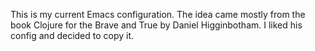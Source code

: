 This is my current Emacs configuration. The idea came mostly from the book Clojure for the Brave and True by Daniel Higginbotham. I liked his config and decided to copy it. 
